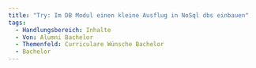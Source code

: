 ```yaml
---
title: "Try: Im DB Modul einen kleine Ausflug in NoSql dbs einbauen"
tags:
  - Handlungsbereich: Inhalte
  - Von: Alumni Bachelor
  - Themenfeld: Curriculare Wünsche Bachelor
  - Bachelor
---
```


